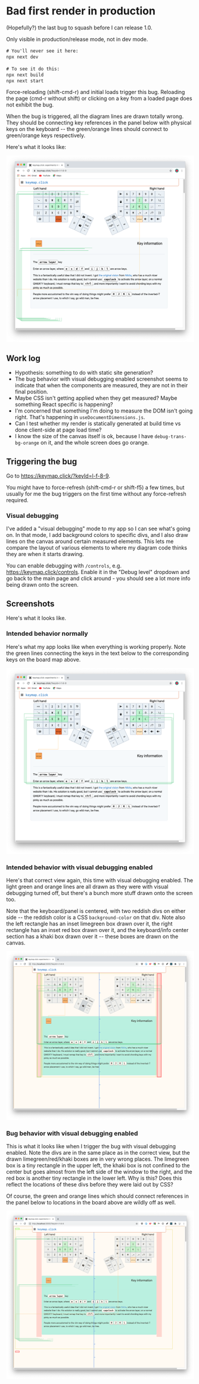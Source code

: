 # Bad first render in production

(Hopefully?) the last bug to squash before I can release 1.0.

Only visible in production/release mode, not in dev mode.

```
# You'll never see it here:
npx next dev

# To see it do this:
npx next build
npx next start
```

Force-reloading (shift-cmd-r) and initial loads trigger this bug.
Reloading the page (cmd-r without shift) or clicking on a key from a loaded page does not exhibit the bug.

When the bug is triggered, all the diagram lines are drawn totally wrong. They should be connecting key references in the panel below with physical keys on the keyboard -- the green/orange lines should connect to green/orange keys respectively.

Here's what it looks like:

<img src="bug-no-debugging.png">

## Work log

- Hypothesis: something to do with static site generation?
- The bug behavior with visual debugging enabled screenshot seems to indicate that when the components are measured, they are not in their final position.
- Maybe CSS isn't getting applied when they get measured? Maybe something React specific is happening?
- I'm concerned that something I'm doing to measure the DOM isn't going right. That's happening in `useDocumentDimensions.js`.
- Can I test whether my render is statically generated at build time vs done client-side at page load time?
- I know the size of the canvas itself is ok, because I have `debug-trans-bg-orange` on it, and the whole screen does go orange.

## Triggering the bug

Go to <https://keymap.click/?keyId=l-f-8-9>.

You might have to force-refresh (shift-cmd-r or shift-f5) a few times, but usually for me the bug triggers on the first time without any force-refresh required.

### Visual debugging

I've added a "visual debugging" mode to my app so I can see what's going on. In that mode, I add background colors to specific divs, and I also draw lines on the canvas around certain measured elements. This lets me compare the layout of various elements to where my diagram code thinks they are when it starts drawing.

You can enable debugging with `/controls`, e.g. <https://keymap.click/controls>. Enable it in the "Debug level" dropdown and go back to the main page and click around - you should see a lot more info being drawn onto the screen.

## Screenshots

Here's what it looks like.

### Intended behavior normally

Here's what my app looks like when everything is working properly. Note the green lines connecting the keys in the text below to the corresponding keys on the board map above.

<img src="intended-behavior-no-debugging.png">

### Intended behavior with visual debugging enabled

Here's that correct view again, this time with visual debugging enabled. The light green and orange lines are all drawn as they were with visual debugging turned off, but there's a bunch more stuff drawn onto the screen too.

Note that the keyboard/panel is centered, with two reddish divs on either side -- the reddish color is a CSS `background-color` on that div. Note also the left rectangle has an inset limegreen box drawn over it, the right rectangle has an inset red box drawn over it, and the keyboard/info center section has a khaki box drawn over it -- these boxes are drawn on the canvas.

<img src="intended-behavior-debugging.png">

### Bug behavior with visual debugging enabled

This is what it looks like when I trigger the bug with visual debugging enabled. Note the divs are in the same place as in the correct view, but the drawn limegreen/red/khaki boxes are in very wrong places. The limegreen box is a tiny rectangle in the upper left, the khaki box is not confined to the center but goes almost from the left side of the window to the right, and the red box is another tiny rectangle in the lower left. Why is this? Does this reflect the locations of these divs before they were laid out by CSS?

Of course, the green and orange lines which should connect references in the panel below to locations in the board above are wildly off as well.

<img src="bug-debugging.png">
